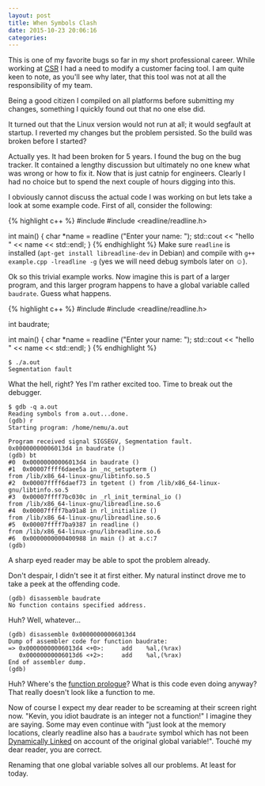 ```yaml
---
layout: post
title: When Symbols Clash
date: 2015-10-23 20:06:16
categories: 
---
```

This is one of my favorite bugs so far in my short professional career. While working at [CSR](https://en.wikipedia.org/wiki/Cambridge_Silicon_Radio) I had a need to modify a customer facing tool. I am quite keen to note, as you'll see why later, that this tool was not at all the responsibility of my team. 

Being a good citizen I compiled on all platforms before submitting my changes, something I quickly found out that no one else did.

It turned out that the Linux version would not run at all; it would segfault at startup. I reverted my changes but the problem persisted. So the build was broken before I started? 

Actually yes. It had been broken for 5 years. I found the bug on the bug tracker. It contained a lengthy discussion but ultimately no one knew what was wrong or how to fix it. Now that is just catnip for engineers. Clearly I had no choice but to spend the next couple of hours digging into this.

I obviously cannot discuss the actual code I was working on but lets take a look at some example code. First of all, consider the following:

{% highlight c++ %}
#include <iostream>
#include <readline/readline.h>

int main()
{
    char *name = readline ("Enter your name: ");
    std::cout << "hello " << name << std::endl;
}
{% endhighlight %}
Make sure `readline` is installed (`apt-get install libreadline-dev` in Debian) and compile with `g++ example.cpp -lreadline -g` (yes we will need debug symbols later on ☺).

Ok so this trivial example works. Now imagine this is part of a larger program, and this larger program happens to have a global variable called `baudrate`. Guess what happens.

{% highlight c++ %}
#include <iostream>
#include <readline/readline.h>

int baudrate;

int main()
{
    char *name = readline ("Enter your name: ");
    std::cout << "hello " << name << std::endl;
}
{% endhighlight %}

    $ ./a.out 
    Segmentation fault

What the hell, right? Yes I'm rather excited too. Time to break out the debugger.

    $ gdb -q a.out 
    Reading symbols from a.out...done.
    (gdb) r
    Starting program: /home/nemu/a.out 

    Program received signal SIGSEGV, Segmentation fault.
    0x00000000006013d4 in baudrate ()
    (gdb) bt
    #0  0x00000000006013d4 in baudrate ()
    #1  0x00007ffff6daee5a in _nc_setupterm ()
    from /lib/x86_64-linux-gnu/libtinfo.so.5
    #2  0x00007ffff6daef73 in tgetent () from /lib/x86_64-linux-gnu/libtinfo.so.5
    #3  0x00007ffff7bc030c in _rl_init_terminal_io ()
    from /lib/x86_64-linux-gnu/libreadline.so.6
    #4  0x00007ffff7ba91a8 in rl_initialize ()
    from /lib/x86_64-linux-gnu/libreadline.so.6
    #5  0x00007ffff7ba9387 in readline ()
    from /lib/x86_64-linux-gnu/libreadline.so.6
    #6  0x0000000000400988 in main () at a.c:7
    (gdb) 

A sharp eyed reader may be able to spot the problem already.

Don't despair, I didn't see it at first either. My natural instinct drove me to take a peek at the offending code.

    (gdb) disassemble baudrate
    No function contains specified address.

Huh? Well, whatever...

    (gdb) disassemble 0x00000000006013d4
    Dump of assembler code for function baudrate:
    => 0x00000000006013d4 <+0>:     add    %al,(%rax)
       0x00000000006013d6 <+2>:     add    %al,(%rax)
    End of assembler dump.
    (gdb) 

Huh? Where's the [function prologue](https://en.wikipedia.org/wiki/Function_prologue)? What is this code even doing anyway? That really doesn't look like a function to me.

Now of course I expect my dear reader to be screaming at their screen right now. "Kevin, you idiot baudrate is an integer not a function!" I imagine they are saying. Some may even continue with "just look at the memory locations, clearly readline also has a `baudrate` symbol which has not been [Dynamically Linked](https://en.wikipedia.org/wiki/Dynamic_linker) on account of the original global variable!". Touché my dear reader, you are correct.

Renaming that one global variable solves all our problems. At least for today.

